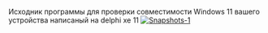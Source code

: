 Исходник программы для проверки совместимости Windows 11 вашего устройства написаный на delphi xe 11
<a href='https://postimages.org/' target='_blank'><img src='https://i.postimg.cc/hGn3gf3B/Snapshots-1.png' border='0' alt='Snapshots-1'/></a>
